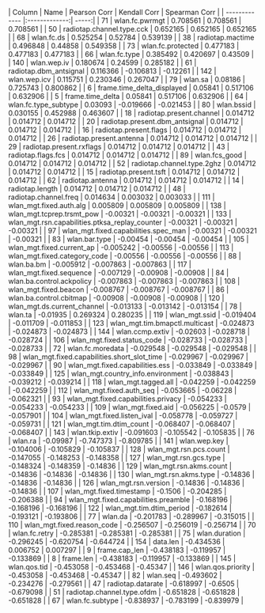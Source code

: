 | Column        | Name           | Pearson Corr  | Kendall Corr  | Spearman Corr  |
| ------------- |:-------------:| -----:|
|	71	|	wlan.fc.pwrmgt	|	0.708561	|	0.708561	|	0.708561	|
|	50	|	radiotap.channel.type.cck	|	0.652165	|	0.652165	|	0.652165	|
|	68	|	wlan.fc.ds	|	0.525254	|	0.52784	|	0.539139	|
|	38	|	radiotap.mactime	|	0.496848	|	0.44858	|	0.549358	|
|	73	|	wlan.fc.protected	|	0.477183	|	0.477183	|	0.477183	|
|	66	|	wlan.fc.type	|	0.385492	|	0.420697	|	0.43509	|
|	140	|	wlan.wep.iv	|	0.180674	|	0.24599	|	0.285182	|
|	61	|	radiotap.dbm_antsignal	|	0.116366	|	-0.106813	|	-0.12261	|
|	142	|	wlan.wep.icv	|	0.115751	|	0.230346	|	0.267047	|
|	79	|	wlan.sa	|	0.08186	|	0.725743	|	0.800862	|
|	6	|	frame.time_delta_displayed	|	0.05841	|	0.517106	|	0.632906	|
|	5	|	frame.time_delta	|	0.05841	|	0.517106	|	0.632906	|
|	64	|	wlan.fc.type_subtype	|	0.03093	|	-0.019666	|	-0.021453	|
|	80	|	wlan.bssid	|	0.030155	|	0.452988	|	0.463607	|
|	18	|	radiotap.present.channel	|	0.014712	|	0.014712	|	0.014712	|
|	20	|	radiotap.present.dbm_antsignal	|	0.014712	|	0.014712	|	0.014712	|
|	16	|	radiotap.present.flags	|	0.014712	|	0.014712	|	0.014712	|
|	26	|	radiotap.present.antenna	|	0.014712	|	0.014712	|	0.014712	|
|	29	|	radiotap.present.rxflags	|	0.014712	|	0.014712	|	0.014712	|
|	43	|	radiotap.flags.fcs	|	0.014712	|	0.014712	|	0.014712	|
|	89	|	wlan.fcs_good	|	0.014712	|	0.014712	|	0.014712	|
|	52	|	radiotap.channel.type.2ghz	|	0.014712	|	0.014712	|	0.014712	|
|	15	|	radiotap.present.tsft	|	0.014712	|	0.014712	|	0.014712	|
|	62	|	radiotap.antenna	|	0.014712	|	0.014712	|	0.014712	|
|	14	|	radiotap.length	|	0.014712	|	0.014712	|	0.014712	|
|	48	|	radiotap.channel.freq	|	0.014634	|	0.003032	|	0.003033	|
|	111	|	wlan_mgt.fixed.auth.alg	|	0.005809	|	0.005809	|	0.005809	|
|	138	|	wlan_mgt.tcprep.trsmt_pow	|	-0.00321	|	-0.00321	|	-0.00321	|
|	133	|	wlan_mgt.rsn.capabilities.ptksa_replay_counter	|	-0.00321	|	-0.00321	|	-0.00321	|
|	97	|	wlan_mgt.fixed.capabilities.spec_man	|	-0.00321	|	-0.00321	|	-0.00321	|
|	83	|	wlan.bar.type	|	-0.00454	|	-0.00454	|	-0.00454	|
|	105	|	wlan_mgt.fixed.current_ap	|	-0.005242	|	-0.00556	|	-0.00556	|
|	113	|	wlan_mgt.fixed.category_code	|	-0.00556	|	-0.00556	|	-0.00556	|
|	88	|	wlan.ba.bm	|	-0.005912	|	-0.007863	|	-0.007863	|
|	117	|	wlan_mgt.fixed.sequence	|	-0.007129	|	-0.00908	|	-0.00908	|
|	84	|	wlan.ba.control.ackpolicy	|	-0.007863	|	-0.007863	|	-0.007863	|
|	108	|	wlan_mgt.fixed.beacon	|	-0.008767	|	-0.008767	|	-0.008767	|
|	86	|	wlan.ba.control.cbitmap	|	-0.00908	|	-0.00908	|	-0.00908	|
|	120	|	wlan_mgt.ds.current_channel	|	-0.013133	|	-0.013142	|	-0.013154	|
|	78	|	wlan.ta	|	-0.01935	|	0.269324	|	0.280235	|
|	119	|	wlan_mgt.ssid	|	-0.019404	|	-0.011709	|	-0.011853	|
|	123	|	wlan_mgt.tim.bmapctl.multicast	|	-0.024873	|	-0.024873	|	-0.024873	|
|	144	|	wlan.ccmp.extiv	|	-0.02603	|	-0.028718	|	-0.028724	|
|	106	|	wlan_mgt.fixed.status_code	|	-0.028733	|	-0.028733	|	-0.028733	|
|	72	|	wlan.fc.moredata	|	-0.029548	|	-0.029548	|	-0.029548	|
|	98	|	wlan_mgt.fixed.capabilities.short_slot_time	|	-0.029967	|	-0.029967	|	-0.029967	|
|	90	|	wlan_mgt.fixed.capabilities.ess	|	-0.033849	|	-0.033849	|	-0.033849	|
|	125	|	wlan_mgt.country_info.environment	|	-0.038843	|	-0.039212	|	-0.039214	|
|	118	|	wlan_mgt.tagged.all	|	-0.042259	|	-0.042259	|	-0.042259	|
|	112	|	wlan_mgt.fixed.auth_seq	|	-0.053665	|	-0.06228	|	-0.062321	|
|	93	|	wlan_mgt.fixed.capabilities.privacy	|	-0.054233	|	-0.054233	|	-0.054233	|
|	109	|	wlan_mgt.fixed.aid	|	-0.056225	|	-0.0579	|	-0.057901	|
|	104	|	wlan_mgt.fixed.listen_ival	|	-0.058778	|	-0.059727	|	-0.059731	|
|	121	|	wlan_mgt.tim.dtim_count	|	-0.068407	|	-0.068407	|	-0.068407	|
|	143	|	wlan.tkip.extiv	|	-0.091603	|	-0.105542	|	-0.105835	|
|	76	|	wlan.ra	|	-0.09987	|	-0.747373	|	-0.809785	|
|	141	|	wlan.wep.key	|	-0.104006	|	-0.105829	|	-0.105837	|
|	128	|	wlan_mgt.rsn.pcs.count	|	-0.147055	|	-0.148253	|	-0.148358	|
|	127	|	wlan_mgt.rsn.gcs.type	|	-0.148324	|	-0.148359	|	-0.14836	|
|	129	|	wlan_mgt.rsn.akms.count	|	-0.14836	|	-0.14836	|	-0.14836	|
|	130	|	wlan_mgt.rsn.akms.type	|	-0.14836	|	-0.14836	|	-0.14836	|
|	126	|	wlan_mgt.rsn.version	|	-0.14836	|	-0.14836	|	-0.14836	|
|	107	|	wlan_mgt.fixed.timestamp	|	-0.1506	|	-0.204285	|	-0.206388	|
|	94	|	wlan_mgt.fixed.capabilities.preamble	|	-0.168196	|	-0.168196	|	-0.168196	|
|	122	|	wlan_mgt.tim.dtim_period	|	-0.182614	|	-0.193121	|	-0.193806	|
|	77	|	wlan.da	|	-0.201783	|	-0.289967	|	-0.315015	|
|	110	|	wlan_mgt.fixed.reason_code	|	-0.256507	|	-0.256019	|	-0.256714	|
|	70	|	wlan.fc.retry	|	-0.285381	|	-0.285381	|	-0.285381	|
|	75	|	wlan.duration	|	-0.296245	|	-0.620754	|	-0.644724	|
|	154	|	data.len	|	-0.434536	|	0.006752	|	0.007297	|
|	9	|	frame.cap_len	|	-0.438183	|	-0.119957	|	-0.133869	|
|	8	|	frame.len	|	-0.438183	|	-0.119957	|	-0.133869	|
|	145	|	wlan.qos.tid	|	-0.453058	|	-0.453468	|	-0.45347	|
|	146	|	wlan.qos.priority	|	-0.453058	|	-0.453468	|	-0.45347	|
|	82	|	wlan.seq	|	-0.493602	|	-0.234276	|	-0.279561	|
|	47	|	radiotap.datarate	|	-0.618997	|	-0.6505	|	-0.679098	|
|	51	|	radiotap.channel.type.ofdm	|	-0.651828	|	-0.651828	|	-0.651828	|
|	67	|	wlan.fc.subtype	|	-0.838937	|	-0.783199	|	-0.839979	|
